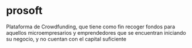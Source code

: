 # prosoft
Plataforma de Crowdfunding, que tiene como fin recoger fondos para aquellos microempresarios y emprendedores que se encuentran iniciando su negocio, y no cuentan con el capital suficiente
